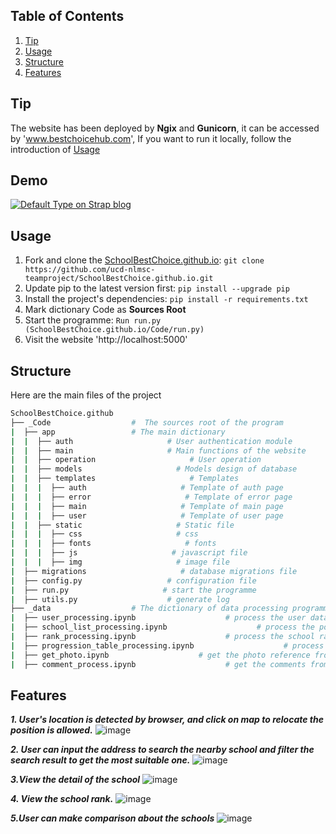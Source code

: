 ## Table of Contents
1. [Tip](https://github.com/leejoonsung007/School/#Tip)
2. [Usage](https://github.com/leejoonsung007/School/#Usage)
3. [Structure](https://github.com/leejoonsung007/School/#structure)
4. [Features](https://github.com/leejoonsung007/School/#features)


## Tip
The website has been deployed by **Ngix** and **Gunicorn**, it can be accessed by 'www.bestchoicehub.com', If you want to run it locally, follow the introduction of [Usage](https://github.com/leejoonsung007/School/#Usage)

## Demo
[![Default Type on Strap blog](https://github.com/leejoonsung007/School/blob/master/Picture/home.png)](https://www.bestchoicehub.com/)

## Usage

1. Fork and clone the [SchoolBestChoice.github.io](https://github.com/leejoonsung007/School/): `git clone https://github.com/ucd-nlmsc-teamproject/SchoolBestChoice.github.io.git`
2. Update pip to the latest version first: `pip install --upgrade pip`
3. Install the project's dependencies: `pip install -r requirements.txt`
4. Mark dictionary Code as **Sources Root**
5. Start the programme: `Run run.py (SchoolBestChoice.github.io/Code/run.py)`
6. Visit the website 'http://localhost:5000'

## Structure

Here are the main files of the project

```bash
SchoolBestChoice.github
├── _Code	               #  The sources root of the program 
|  ├── app	               # The main dictionary 
|  |  ├── auth                     # User authentication module
|  |  ├── main                     # Main functions of the website
|  |  ├── operation                     # User operation
|  |  ├── models                     # Models design of database
|  |  ├── templates                     # Templates 
|  |  |  ├── auth                     # Template of auth page
|  |  |  ├── error                     # Template of error page
|  |  |  ├── main                     # Template of main page
|  |  |  ├── user                     # Template of user page
|  |  ├── static                     # Static file
|  |  |  ├── css                     # css
|  |  |  ├── fonts                     # fonts
|  |  |  ├── js                     # javascript file
|  |  |  ├── img                     # image file
|  ├── migrations                     # database migrations file
|  ├── config.py                   # configuration file
|  ├── run.py                     # start the programme
|  ├── utils.py                    # generate log
├── _data	               # The dictionary of data processing programme
|  ├── user_processing.ipynb                    # process the user data
|  ├── school_list_processing.ipynb                    # process the post-primary school 
|  ├── rank_processing.ipynb                    # process the school rank data
|  ├── progression_table_processing.ipynb                    # process the progression data
|  ├── get_photo.ipynb                    # get the photo reference from Google Places API
|  ├── comment_process.ipynb                    # get the comments from Google Places API
```

## Features
***1. User's location is detected by browser, and click on map to relocate the position is allowed.***
![image](https://github.com/leejoonsung007/School/blob/master/Picture/click_on_map.gif)


***2. User can input the address to search the nearby school and filter the search result to get the most suitable one.***
![image](https://github.com/leejoonsung007/School/blob/master/Picture/search.gif)


***3.View the detail of the school***
![image](https://github.com/leejoonsung007/School/blob/master/Picture/school_detail.png)


***4. View the school rank.***
![image](https://github.com/leejoonsung007/School/blob/master/Picture/rank.png)


***5.User can make comparison about the schools***
![image](https://github.com/leejoonsung007/School/blob/master/Picture/compare.png)
